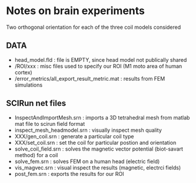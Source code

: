 # Notes on brain experiments

Two orthogonal orientation for each of the three coil models considered

## DATA

* head_model.fld : file is EMPTY, since head model not publically shared
* /ROI/xxx : misc files used to specify our ROI (M1 moto area of human cortex)
* /error_metrics/all_export_result_metric.mat : results from FEM simulations

## SCIRun net files

* InspectAndImportMesh.srn : imports a 3D tetrahedral mesh from matlab mat file to scirun field format
* inspect_mesh_headmodel.srn : visually inspect mesh quality
* XXX/gen_coil.srn : generate a particular coil type 
* XXX/set_coil.srn : set the coil for particular postion and orientation
* solve_coil_field.srn : solves the magnetic vector potential (biot-savart method) for a coil
* solve_fem.srn : solves FEM on a human head (electric field)
* vis_magvec.srn : visual inspect the results (magnetic, electrci fields)
* post_fem.srn : exports the results for our ROI


